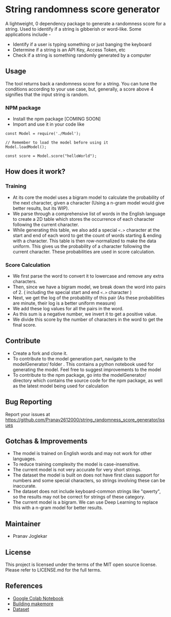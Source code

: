 # String randomness score generator

A lightweight, 0 dependency package to generate a randomness score for a string. Used to identify if a string is gibberish or word-like. Some applications include -
- Identify if a user is typing something or just banging the keyboard
- Determine if a string is an API Key, Access Token, etc
- Check if a string is something randomly generated by a computer

## Usage
The tool returns back a randomness score for a string. You can tune the conditions according to your use case, but, generally, a score above 4 signifies that the input string is random.
### NPM package
- Install the npm package [COMING SOON]
- Import and use it in your code like
```
const Model = require('./Model');

// Remember to load the model before using it
Model.loadModel();

const score = Model.score("helloWorld");
```

## How does it work?
### Training
- At its core the model uses a bigram model to calculate the probability of the next character, given a character (Using a n-gram model would give better results, but its WIP).
- We parse through a comprehensive list of words in the English language to create a 2D table which stores the occurrence of each character following the current character.
- While generating this table, we also add a special `<.>` character at the start and end of each word to get the count of words starting & ending with a character.
This table is then row-normalized to make the data uniform. This gives us the probability of a character following the current character. These probabilities are used in score calculation.

### Score Calculation
- We first parse the word to convert it to lowercase and remove any extra characters.
- Then, since we have a bigram model, we break down the word into pairs of 2. ( including the special start and end `<.>` character )
- Next, we get the log of the probability of this pair (As these probabilities are minute, their log is a better uniform measure)
- We add these log values for all the pairs in the word.
- As this sum is a negative number, we invert it to get a positive value.
- We divide this score by the number of characters in the word to get the final score.

## Contribute
- Create a fork and clone it.
- To contribute to the model generation part, navigate to the modelGenerator/ folder . This contains a python notebook used for generating the model. Feel free to suggest improvements to the model
- To contribute to the npm package, go into the modelGenerator/ directory which contains the source code for the npm package, as well as the latest model being used for calculation 


## Bug Reporting
Report your issues at https://github.com/Pranav2612000/string_randomness_score_generator/issues

## Gotchas & Improvements
- The model is trained on English words and may not work for other languages.
- To reduce training complexity the model is case-insensitive.
- The current model is not very accurate for very short strings.
- The dataset the model is built on does not have first class support for numbers and some special characters, so strings involving these can be inaccurate.
- The dataset does not include keyboard-common strings like "qwerty", so the results may not be correct for strings of these category.
- The current model is a bigram. We can use Deep Learning to replace this with a n-gram model for better results.

## Maintainer
- Pranav Joglekar

## License
This project is licensed under the terms of the MIT open source license. Please refer to LICENSE.md for the full terms.

## References
- [Google Colab Notebook](https://colab.research.google.com/drive/1g472dnUf-V_W4-cEct-9I5JfGNysEQdo#scrollTo=RM5E-RoMzQPL)
- [Building makemore](https://www.youtube.com/watch?v=TCH_1BHY58I&list=PLAqhIrjkxbuWI23v9cThsA9GvCAUhRvKZ&index=3)
- [Dataset](https://github.com/dwyl/english-words)